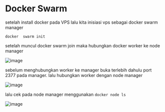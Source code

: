<h1> Docker Swarm </h1>

setelah install docker pada VPS lalu kita inisiasi vps sebagai docker swarm manager

```shell
docker  swarm init
```
setelah muncul docker swarm join maka hubungkan docker worker ke node manager

![image](https://user-images.githubusercontent.com/56806850/206350662-f86f605a-8048-444e-9067-66cf066c1d1c.png)

sebelum menghubungkan worker ke manager buka terlebih dahulu port 2377 pada manager. lalu hubungkan worker dengan node manager

![image](https://user-images.githubusercontent.com/56806850/206351078-efabf807-b1a3-4177-9355-ec84c80065f2.png)

lalu cek pada node manager menggunakan `docker node ls`

![image](https://user-images.githubusercontent.com/56806850/206351166-0df36962-9965-469e-b13b-7c8cef9e6ae0.png)

